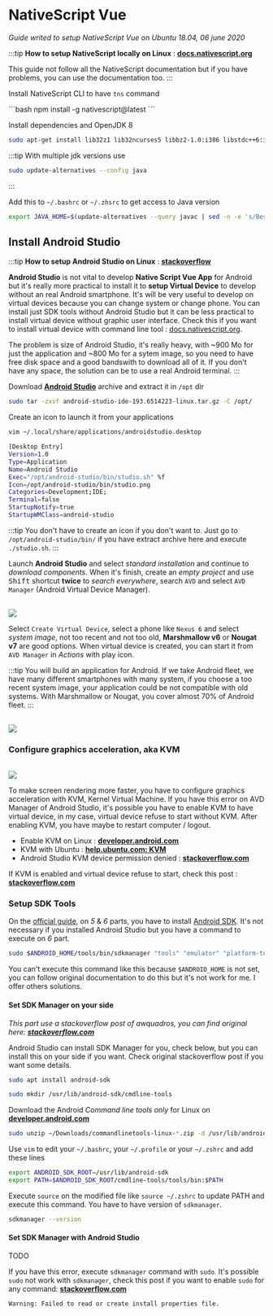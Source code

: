 # NativeScript Vue

*Guide writed to setup NativeScript Vue on Ubuntu 18.04, 06 june 2020*

:::tip
**How to setup NativeScript locally on Linux** : [**docs.nativescript.org**](https://docs.nativescript.org/angular/start/ns-setup-linux)

This guide not follow all the NativeScript documentation but if you have problems, you can use the documentation too.
:::

Install NativeScript CLI to have `tns` command

<code-heading type="sh">
```bash
npm install -g nativescript@latest
```
</code-heading>

Install dependencies and OpenJDK 8

```bash
sudo apt-get install lib32z1 lib32ncurses5 libbz2-1.0:i386 libstdc++6:i386 g++ openjdk-8-jdk
```

:::tip
With multiple jdk versions use
```bash
sudo update-alternatives --config java
```
:::

Add this to `~/.bashrc` or `~/.zhsrc` to get access to Java version

```bash
export JAVA_HOME=$(update-alternatives --query javac | sed -n -e 's/Best: *\(.*\)\/bin\/javac/\1/p')
```

## Install Android Studio

:::tip
**How to setup Android Studio on Linux** : [**stackoverflow**](https://askubuntu.com/questions/634082/how-to-install-android-studio-on-ubuntu)

**Android Studio** is not vital to develop **Native Script Vue App** for Android but it's really more practical to install it to **setup Virtual Device** to develop without an real Android smartphone. It's will be very useful to develop on virtual devices because you can change system or change phone. You can install just SDK tools without Android Studio but it can be less practical to install virtual device without graphic user interface. Check this if you want to install virtual device with command line tool : [docs.nativescript.org](https://docs.nativescript.org/angular/tooling/android-virtual-devices#creating-android-virtual-device-via-command-line-tool).

The problem is size of Android Studio, it's really heavy, with ~900 Mo for just the application and ~800 Mo for a sytem image, so you need to have free disk space and a good bandswith to download all of it. If you don't have any space, the solution can be to use a real Android terminal.
:::

Download [**Android Studio**](https://developer.android.com/studio) archive and extract it in `/opt` dir

```bash
sudo tar -zxvf android-studio-ide-193.6514223-linux.tar.gz -C /opt/
```

Create an icon to launch it from your applications

```bash
vim ~/.local/share/applications/androidstudio.desktop
```
```bash
[Desktop Entry]
Version=1.0
Type=Application
Name=Android Studio
Exec="/opt/android-studio/bin/studio.sh" %f
Icon=/opt/android-studio/bin/studio.png
Categories=Development;IDE;
Terminal=false
StartupNotify=true
StartupWMClass=android-studio
```

:::tip
You don't have to create an icon if you don't want to. Just go to `/opt/android-studio/bin/` if you have extract archive here and execute `./studio.sh`.
:::

Launch **Android Studio** and select *standard installation* and continue to *download components*. When it's finish, create an *empty project* and use <kbd>Shift</kbd> shortcut **twice** to *search everywhere*, search `AVD` and select `AVD Manager` (Android Virtual Device Manager).

<img src="/images/linux/android-avd-search.jpg" class="" style="margin-top: 1rem" />

Select `Create Virtual Device`, select a phone like `Nexus 6` and select *system image*, not too recent and not too old, **Marshmallow v6** or **Nougat v7** are good options. When virtual device is created, you can start it from `AVD Manager` in *Actions* with play icon.

:::tip
You will build an application for Android. If we take Android fleet, we have many different smartphones with many system, if you choose a too recent system image, your application could be not compatible with old systems. With Marshmallow or Nougat, you cover almost 70% of Android fleet.
:::

<img src="/images/linux/android-distributions.jpg" class="" style="margin-top: 1rem" />

### Configure graphics acceleration, aka KVM

<img src="/images/linux/kvm.jpg" class="" style="margin-top: 1rem" />

To make screen rendering more faster, you have to configure graphics acceleration with KVM, Kernel Virtual Machine. If you have this error on AVD Manager of Android Studio, it's possible you have to enable KVM to have virtual device, in my case, virtual device refuse to start without KVM. After enabling KVM, you have maybe to restart computer / logout.

- Enable KVM on Linux : [**developer.android.com**](https://developer.android.com/studio/run/emulator-acceleration#accel-graphics)
- KVM with Ubuntu : [**help.ubuntu.com: KVM**](https://help.ubuntu.com/community/KVM/Installation)
- Android Studio KVM device permission denied : [**stackoverflow.com**](https://stackoverflow.com/questions/37300811/android-studio-dev-kvm-device-permission-denied)

If KVM is enabled and virtual device refuse to start, check this post : [**stackoverflow.com**](https://stackoverflow.com/questions/42728353/cannot-start-android-device-emulator-on-linux)

### Setup SDK Tools

On the [official guide](https://docs.nativescript.org/angular/start/ns-setup-linux), on *5* & *6* parts, you have to install [Android SDK](developer.android.com/sdk/index.html). It's not necessary if you installed Android Studio but you have a command to execute on *6* part.

```bash
sudo $ANDROID_HOME/tools/bin/sdkmanager "tools" "emulator" "platform-tools" "platforms;android-28" "build-tools;28.0.3" "extras;android;m2repository" "extras;google;m2repository"
```

You can't execute this command like this because `$ANDROID_HOME` is not set, you can follow original documentation to do this but it's not work for me. I offer others solutions.

#### Set SDK Manager on your side

*This part use a stackoverflow post of awquadros, you can find original here: [**stackoverflow.com**](https://stackoverflow.com/questions/60440509/android-command-line-tools-sdkmanager-always-shows-warning-could-not-create-se)*

Android Studio can install SDK Manager for you, check below, but you can install this on your side if you want. Check original stackoverflow post if you want some details.

```bash
sudo apt install android-sdk
```

```bash
sudo mkdir /usr/lib/android-sdk/cmdline-tools
```

Download the Android *Command line tools only* for Linux on [**developer.android.com**](https://developer.android.com/studio?hl=en-419#downloads)

```bash
sudo unzip ~/Downloads/commandlinetools-linux-*.zip -d /usr/lib/android-sdk/cmdline-tools
```

Use `vim` to edit your `~/.bashrc`, your `~/.profile` or your `~/.zshrc` and add these lines

```bash
export ANDROID_SDK_ROOT=/usr/lib/android-sdk
export PATH=$ANDROID_SDK_ROOT/cmdline-tools/tools/bin:$PATH
```

Execute `source` on the modified file like `source ~/.zshrc` to update PATH and execute this command. You have to have version of `sdkmanager`.

```bash
sdkmanager --version
```

#### Set SDK Manager with Android Studio

TODO

If you have this error, execute `sdkmanager` command with `sudo`. It's possible `sudo` not work with `sdkmanager`, check this post if you want to enable `sudo` for any command: [**stackoverflow.com**](https://stackoverflow.com/questions/12996397/command-not-found-when-using-sudo)

```bash
Warning: Failed to read or create install properties file.
```


